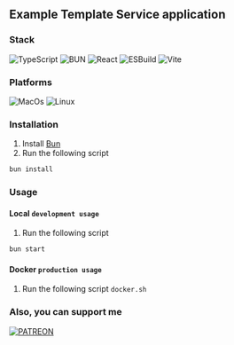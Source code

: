 ## Example Template Service application

### Stack

![TypeScript](https://img.shields.io/badge/-TypeScript-090909?style=for-the-badge&logo=typescript)
![BUN](https://img.shields.io/badge/-bun-090909?style=for-the-badge&logo=bun)
![React](https://img.shields.io/badge/-React-090909?style=for-the-badge&logo=react)
![ESBuild](https://img.shields.io/badge/-ESBuild-090909?style=for-the-badge&logo=esbuild)
![Vite](https://img.shields.io/badge/-Vite-090909?style=for-the-badge&logo=vite)

### Platforms

![MacOs](https://img.shields.io/badge/-macos-090909?style=for-the-badge&logo=apple)
![Linux](https://img.shields.io/badge/-linux_(arch,_ubuntu,_debian)-090909?style=for-the-badge&logo=linux)

### Installation

1. Install [Bun](https://bun.sh/)
2. Run the following script 
```sh
bun install
```

### Usage
#### Local `development usage`
1. Run the following script
```sh
bun start
```
#### Docker `production usage`
1. Run the following script `docker.sh`

### Also, you can support me
[![PATREON](https://img.shields.io/badge/-patreon-090909?style=for-the-badge&logo=patreon)](https://patreon.com/fckffln)
